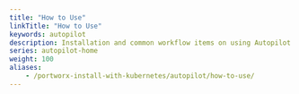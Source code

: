 ```yaml
---
title: "How to Use"
linkTitle: "How to Use"
keywords: autopilot
description: Installation and common workflow items on using Autopilot
series: autopilot-home
weight: 100
aliases:
    - /portworx-install-with-kubernetes/autopilot/how-to-use/
---
```


